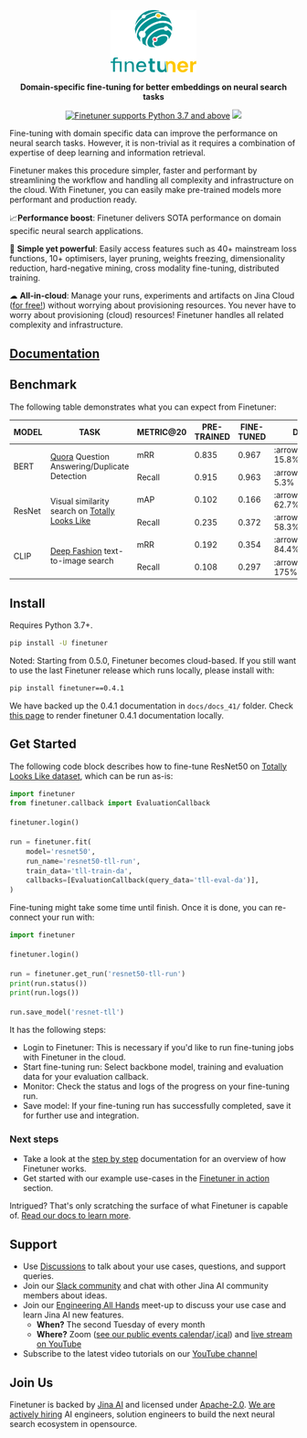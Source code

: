 <p align="center">
<img src="https://github.com/jina-ai/finetuner/blob/main/docs/_static/finetuner-logo-ani.svg?raw=true" alt="Finetuner logo: Finetuner helps you to create experiments in order to improve embeddings on search tasks. It accompanies you to deliver the last mile of performance-tuning for neural search applications." width="150px">
</p>


<p align="center">
<b>Domain-specific fine-tuning for better embeddings on neural search tasks</b>
</p>

<p align=center>
<a href="https://pypi.org/project/finetuner/"><img src="https://img.shields.io/badge/Python-3.7%2B-blue alt="Python 3.7" title="Finetuner supports Python 3.7 and above"></a>
<a href="https://slack.jina.ai"><img src="https://img.shields.io/badge/Slack-2.2k%2B-blueviolet?logo=slack&amp;logoColor=white"></a>
</p>

<!-- start elevator-pitch -->

Fine-tuning with domain specific data can improve the performance on neural search tasks.
However, it is non-trivial as it requires a combination of expertise of deep learning and information retrieval.

Finetuner makes this procedure simpler, faster and performant by streamlining the workflow and handling all complexity and infrastructure on the cloud.
With Finetuner, you can easily make pre-trained models more performant and production ready.

📈**Performance boost**: Finetuner delivers SOTA performance on domain specific neural search applications.

🔱 **Simple yet powerful**: Easily access features such as 40+ mainstream loss functions, 10+ optimisers, layer pruning, weights freezing, dimensionality reduction, hard-negative mining, cross modality fine-tuning, distributed training. 

☁ **All-in-cloud**: Manage your runs, experiments and artifacts on Jina Cloud ([for free!](https://docs.google.com/forms/d/e/1FAIpQLSeoEhJM_TWMgZyEgJBBpf33JddcWQgXHNglNjVMIOvlLjk-4A/viewform)) without worrying about provisioning resources. You never have to worry about provisioning (cloud) resources! Finetuner handles all related complexity and infrastructure.

<!-- end elevator-pitch -->

## [Documentation](https://finetuner.jina.ai/)

## Benchmark

The following table demonstrates what you can expect from Finetuner:

<table>
<thead>
  <tr>
    <th>MODEL</th>
    <th>TASK</th>
    <th>METRIC@20</th>
    <th>PRE-TRAINED</th>
    <th>FINE-TUNED</th>
    <th>DELTA</th>
    <th>TIME</th>
  </tr>
</thead>
<tbody>
  <tr>
    <td rowspan="2">BERT</td>
    <td rowspan="2"><a href="https://www.kaggle.com/c/quora-question-pairs">Quora</a> Question Answering/Duplicate Detection</td>
    <td>mRR</td>
    <td>0.835</td>
    <td>0.967</td>
    <td>:arrow_up_small: 15.8%</td>
    <td rowspan="2">14 min</td>
  </tr>
  <tr>
    <td>Recall</td>
    <td>0.915</td>
    <td>0.963</td>
    <td>:arrow_up_small: 5.3%</td>
  </tr>
  <tr>
    <td rowspan="2">ResNet</td>
    <td rowspan="2">Visual similarity search on <a href="https://sites.google.com/view/totally-looks-like-dataset">Totally Looks Like</a></td>
    <td>mAP</td>
    <td>0.102</td>
    <td>0.166</td>
    <td>:arrow_up_small: 62.7%</td>
    <td rowspan="2">47 min</td>
  </tr>
  <tr>
    <td>Recall</td>
    <td>0.235</td>
    <td>0.372</td>
    <td>:arrow_up_small: 58.3%</td>
  </tr>
  <tr>
    <td rowspan="2">CLIP</td>
    <td rowspan="2"><a href="https://mmlab.ie.cuhk.edu.hk/projects/DeepFashion.html">Deep Fashion</a> text-to-image search</td>
    <td>mRR</td>
    <td>0.192</td>
    <td>0.354</td>
    <td>:arrow_up_small: 84.4%</td>
    <td rowspan="2">41 min</td>
  </tr>
  <tr>
    <td>Recall</td>
    <td>0.108</td>
    <td>0.297</td>
    <td>:arrow_up_small: 175%</td>
  </tr>

</tbody>
</table>

## Install

Requires Python 3.7+.

```bash
pip install -U finetuner
```

Noted: Starting from 0.5.0, Finetuner becomes cloud-based.
If you still want to use the last Finetuner release which runs locally, please install with:

```bash
pip install finetuner==0.4.1
```

We have backed up the 0.4.1 documentation in `docs/docs_41/` folder.
Check [this page](docs/docs_41/README.md) to render finetuner 0.4.1 documentation locally.

## Get Started

The following code block describes how to fine-tune ResNet50 on [Totally Looks Like dataset](https://sites.google.com/view/totally-looks-like-dataset), which can be run as-is:
```python
import finetuner
from finetuner.callback import EvaluationCallback

finetuner.login()

run = finetuner.fit(
    model='resnet50',
    run_name='resnet50-tll-run',
    train_data='tll-train-da',
    callbacks=[EvaluationCallback(query_data='tll-eval-da')],
)
```

Fine-tuning might take some time until finish.
Once it is done, you can re-connect your run with:

```python
import finetuner

finetuner.login()

run = finetuner.get_run('resnet50-tll-run')
print(run.status())
print(run.logs())

run.save_model('resnet-tll')
```

It has the following steps:

  * Login to Finetuner: This is necessary if you'd like to run fine-tuning jobs with Finetuner in the cloud.
  * Start fine-tuning run: Select backbone model, training and evaluation data for your evaluation callback.
  * Monitor: Check the status and logs of the progress on your fine-tuning run.
  * Save model: If your fine-tuning run has successfully completed, save it for further use and integration.

### Next steps

- Take a look at the [step by step](https://ft-docs-polish--jina-docs.netlify.app/2_step_by_step/) documentation for an overview of how Finetuner works.
- Get started with our example use-cases in the [Finetuner in action](https://ft-docs-polish--jina-docs.netlify.app/3_finetuner_in_action/) section.

Intrigued? That's only scratching the surface of what Finetuner is capable of. [Read our docs to learn more](https://finetuner.jina.ai/).

<!-- start support-pitch -->
## Support

- Use [Discussions](https://github.com/jina-ai/finetuner/discussions) to talk about your use cases, questions, and
  support queries.
- Join our [Slack community](https://slack.jina.ai) and chat with other Jina AI community members about ideas.
- Join our [Engineering All Hands](https://youtube.com/playlist?list=PL3UBBWOUVhFYRUa_gpYYKBqEAkO4sxmne) meet-up to discuss your use case and learn Jina AI new features.
    - **When?** The second Tuesday of every month
    - **Where?**
      Zoom ([see our public events calendar](https://calendar.google.com/calendar/embed?src=c_1t5ogfp2d45v8fit981j08mcm4%40group.calendar.google.com&ctz=Europe%2FBerlin)/[.ical](https://calendar.google.com/calendar/ical/c_1t5ogfp2d45v8fit981j08mcm4%40group.calendar.google.com/public/basic.ics))
      and [live stream on YouTube](https://youtube.com/c/jina-ai)
- Subscribe to the latest video tutorials on our [YouTube channel](https://youtube.com/c/jina-ai)

## Join Us

Finetuner is backed by [Jina AI](https://jina.ai) and licensed under [Apache-2.0](./LICENSE). [We are actively hiring](https://jobs.jina.ai) AI engineers, solution engineers to build the next neural search ecosystem in opensource.

<!-- end support-pitch -->